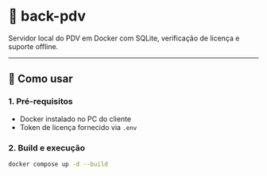 # 🔧 back-pdv

Servidor local do PDV em Docker com SQLite, verificação de licença e suporte offline.

---

## 🚀 Como usar

### 1. Pré-requisitos

- Docker instalado no PC do cliente
- Token de licença fornecido via `.env`

### 2. Build e execução

```bash
docker compose up -d --build
```
